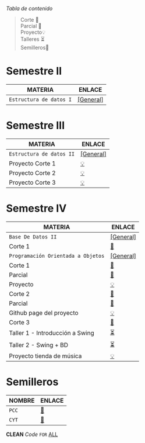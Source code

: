 

_Tabla de contenido_


> Corte 📘<br>
> Parcial 🎯<br>
> Proyecto💡<br>
> Talleres ⏳<br>
> Semilleros🔎 <br>


# Semestre II

| MATERIA | ENLACE |
| ------------ | -------------  |
| `Estructura de datos I` | [[General]](https://github.com/cristianmarint/Universidad/tree/master/Semestre%20II/Estructura%20de%20Datos%20I) 




# Semestre III 

| MATERIA | ENLACE |
| ------------ | -------------  |
| `Estructura de datos II` | [[General]](https://github.com/cristianmarint/Universidad/tree/master/Semestre%20III/Estructuras%20de%20Datos%20II) 
| Proyecto Corte 1 | [💡](https://github.com/cristianmarint/Universidad/tree/master/Semestre%20III/Estructuras%20de%20Datos%20II/Proyecto%20Corte%201) |
| Proyecto Corte 2 | [💡](https://github.com/cristianmarint/Universidad/tree/master/Semestre%20III/Estructuras%20de%20Datos%20II/Proyecto%20Corte%202) |
| Proyecto Corte 3 | [💡](https://github.com/cristianmarint/Universidad/tree/master/Semestre%20III/Estructuras%20de%20Datos%20II/Proyecto%20Corte%203) |


# Semestre IV

| MATERIA | ENLACE |
| ------------ | -------------  |
| `Base De Datos II` |  [[General]](https://github.com/cristianmarint/Universidad/tree/master/Semestre%20IV/Base%20De%20Datos%20II)  |
| Corte 1 | [📘](https://github.com/cristianmarint/Universidad/tree/master/Semestre%20IV/Base%20De%20Datos%20II/1%20Corte) |
| `Programación Orientada a Objetos` |  [[General]](https://github.com/cristianmarint/Universidad/tree/master/Semestre%20IV/Programacion%20Orientada%20a%20Objetos)  |
| Corte 1 | [📘](https://github.com/cristianmarint/Universidad/tree/master/Semestre%20IV/Programacion%20Orientada%20a%20Objetos/1%20Corte) |
| Parcial | [🎯](https://github.com/cristianmarint/Universidad/tree/master/Semestre%20IV/Programacion%20Orientada%20a%20Objetos/1%20Corte/parcial) |
| Proyecto | [💡](https://github.com/cristianmarint/Universidad/tree/master/Semestre%20IV/Programacion%20Orientada%20a%20Objetos/1%20Corte/Proyecto) |
| Corte 2 | [📘](https://github.com/cristianmarint/Universidad/tree/master/Semestre%20IV/Programacion%20Orientada%20a%20Objetos/2%20Corte) |
| Parcial | [🎯](https://github.com/cristianmarint/Universidad/tree/master/Semestre%20IV/Programacion%20Orientada%20a%20Objetos/2%20Corte/parcial) |
| Github page del proyecto | [💡](https://cristianmarint.github.io/Universidad/Semestre%20IV/Programacion%20Orientada%20a%20Objetos/2%20Corte/proyecto/) |
| Corte 3 | [📘](https://github.com/cristianmarint/Universidad/tree/master/Semestre%20IV/Programacion%20Orientada%20a%20Objetos/3%20Corte) |
| Taller 1 - Introducción a Swing | [⏳](https://github.com/cristianmarint/Universidad/tree/master/Semestre%20IV/Programacion%20Orientada%20a%20Objetos/3%20Corte/1%20Clase) |
| Taller 2 - Swing + BD | [⏳](https://github.com/cristianmarint/Universidad/tree/master/Semestre%20IV/Programacion%20Orientada%20a%20Objetos/3%20Corte/2%20Clase) |
| Proyecto tienda de música | [💡](https://github.com/cristianmarint/Universidad/tree/master/Semestre%20IV/Programacion%20Orientada%20a%20Objetos/3%20Corte/Proyecto) |

# Semilleros

| NOMBRE | ENLACE |
| ------------ | -------------  |
| `PCC` | [🔎](https://github.com/cristianmarint/Universidad/tree/master/Semilleros/PCC) |
|`CYT`|[🔎](https://github.com/cristianmarint/Universidad/tree/master/Semilleros/CYT)|

**CLEAN**  _Code_  `FOR` [ALL](https://cristianmarint.github.io/Universidad)

[](https://cristianmarint.github.io/Universidad/Semestre%20IV/Programacion%20Orientada%20a%20Objetos/2%20Corte/proyecto/)
<!--stackedit_data:
eyJoaXN0b3J5IjpbMTk5MDk3Nzc1OSwtMTg5Mjc4Nzk2NywxMD
kxNzU1OTU3LC02OTE2OTc2MjcsLTU1ODE1ODAzMCwyMTI0ODYz
NjMyLC03ODY0Mjk0NThdfQ==
-->